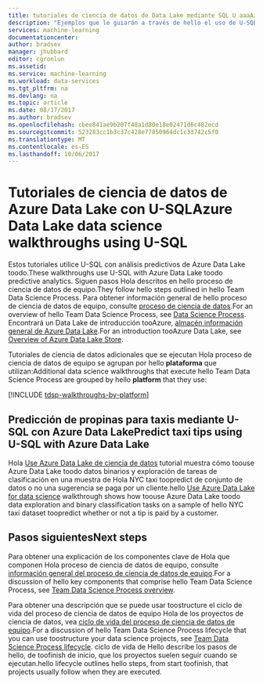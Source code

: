 ```yaml
---
title: tutoriales de ciencia de datos de Data Lake mediante SQL U aaaAzure | Documentos de Microsoft
description: "Ejemplos que le guiarán a través de hello el uso de U-SQL de análisis predictivos de Azure Data Lake toodo."
services: machine-learning
documentationcenter: 
author: bradsev
manager: jhubbard
editor: cgronlun
ms.assetid: 
ms.service: machine-learning
ms.workload: data-services
ms.tgt_pltfrm: na
ms.devlang: na
ms.topic: article
ms.date: 08/17/2017
ms.author: bradsev
ms.openlocfilehash: cbee841ae9b207f48a1d80e18e02471d6c482ecd
ms.sourcegitcommit: 523283cc1b3c37c428e77850964dc1c33742c5f0
ms.translationtype: MT
ms.contentlocale: es-ES
ms.lasthandoff: 10/06/2017
---
```

# <a name="azure-data-lake-data-science-walkthroughs-using-u-sql"></a><span data-ttu-id="ea3f7-103">Tutoriales de ciencia de datos de Azure Data Lake con U-SQL</span><span class="sxs-lookup"><span data-stu-id="ea3f7-103">Azure Data Lake data science walkthroughs using U-SQL</span></span>

<span data-ttu-id="ea3f7-104">Estos tutoriales utilice U-SQL con análisis predictivos de Azure Data Lake toodo.</span><span class="sxs-lookup"><span data-stu-id="ea3f7-104">These walkthroughs use U-SQL with Azure Data Lake toodo predictive analytics.</span></span> <span data-ttu-id="ea3f7-105">Siguen pasos Hola descritos en hello proceso de ciencia de datos de equipo.</span><span class="sxs-lookup"><span data-stu-id="ea3f7-105">They follow hello steps outlined in hello Team Data Science Process.</span></span> <span data-ttu-id="ea3f7-106">Para obtener información general de hello proceso de ciencia de datos de equipo, consulte [proceso de ciencia de datos](data-science-process-overview.md).</span><span class="sxs-lookup"><span data-stu-id="ea3f7-106">For an overview of hello Team Data Science Process, see [Data Science Process](data-science-process-overview.md).</span></span> <span data-ttu-id="ea3f7-107">Encontrará un Data Lake de introducción tooAzure, [almacén información general de Azure Data Lake](../data-lake-store/data-lake-store-overview.md).</span><span class="sxs-lookup"><span data-stu-id="ea3f7-107">For an introduction tooAzure Data Lake, see [Overview of Azure Data Lake Store](../data-lake-store/data-lake-store-overview.md).</span></span>

<span data-ttu-id="ea3f7-108">Tutoriales de ciencia de datos adicionales que se ejecutan Hola proceso de ciencia de datos de equipo se agrupan por hello **plataforma** que utilizan:</span><span class="sxs-lookup"><span data-stu-id="ea3f7-108">Additional data science walkthroughs that execute hello Team Data Science Process are grouped by hello **platform** that they use:</span></span> 

[!INCLUDE [tdsp-walkthroughs-by-platform](../../includes/tdsp-walkthroughs-by-platform.md)]


## <a name="predict-taxi-tips-using-u-sql-with-azure-data-lake"></a><span data-ttu-id="ea3f7-109">Predicción de propinas para taxis mediante U-SQL con Azure Data Lake</span><span class="sxs-lookup"><span data-stu-id="ea3f7-109">Predict taxi tips using U-SQL with Azure Data Lake</span></span>

<span data-ttu-id="ea3f7-110">Hola [Use Azure Data Lake de ciencia de datos](machine-learning-data-science-process-data-lake-walkthrough.md) tutorial muestra cómo toouse Azure Data Lake toodo datos binarios y exploración de tareas de clasificación en una muestra de Hola NYC taxi toopredict de conjunto de datos o no una sugerencia se paga por un cliente.</span><span class="sxs-lookup"><span data-stu-id="ea3f7-110">hello [Use Azure Data Lake for data science](machine-learning-data-science-process-data-lake-walkthrough.md) walkthrough shows how toouse Azure Data Lake toodo data exploration and binary classification tasks on a sample of hello NYC taxi dataset toopredict whether or not a tip is paid by a customer.</span></span> 


## <a name="next-steps"></a><span data-ttu-id="ea3f7-111">Pasos siguientes</span><span class="sxs-lookup"><span data-stu-id="ea3f7-111">Next steps</span></span>

<span data-ttu-id="ea3f7-112">Para obtener una explicación de los componentes clave de Hola que componen Hola proceso de ciencia de datos de equipo, consulte [información general del proceso de ciencia de datos de equipo](data-science-process-overview.md).</span><span class="sxs-lookup"><span data-stu-id="ea3f7-112">For a discussion of hello key components that comprise hello Team Data Science Process, see [Team Data Science Process overview](data-science-process-overview.md).</span></span>

<span data-ttu-id="ea3f7-113">Para obtener una descripción que se puede usar toostructure el ciclo de vida del proceso de ciencia de datos de equipo Hola de los proyectos de ciencia de datos, vea [ciclo de vida del proceso de ciencia de datos de equipo](data-science-process-lifecycle.md).</span><span class="sxs-lookup"><span data-stu-id="ea3f7-113">For a discussion of hello Team Data Science Process lifecycle that you can use toostructure your data science projects, see [Team Data Science Process lifecycle](data-science-process-lifecycle.md).</span></span> <span data-ttu-id="ea3f7-114">ciclo de vida de Hello describe los pasos de hello, de toofinish de inicio, que los proyectos suelen seguir cuando se ejecutan.</span><span class="sxs-lookup"><span data-stu-id="ea3f7-114">hello lifecycle outlines hello steps, from start toofinish, that projects usually follow when they are executed.</span></span> 
